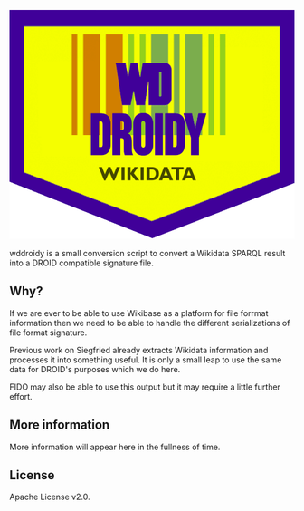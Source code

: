 <!-- markdownlint-disable -->
<p align="center">
    <img
        width="786"
        height="404"
        alt="Logo for wddroidy"
        src="https://raw.githubusercontent.com/ross-spencer/wddroidy/main/logo/wddroidy.png">
</p>
<!-- markdownlint-enable -->

wddroidy is a small conversion script to convert a Wikidata SPARQL result into
a DROID compatible signature file.

## Why?

If we are ever to be able to use Wikibase as a platform for file forrmat
information then we need to be able to handle the different serializations of
file format signature.

Previous work on Siegfried already extracts Wikidata information and processes
it into something useful. It is only a small leap to use the same data for
DROID's purposes which we do here.

FIDO may also be able to use this output but it may require a little further
effort.

## More information

More information will appear here in the fullness of time.

## License

Apache License v2.0.
